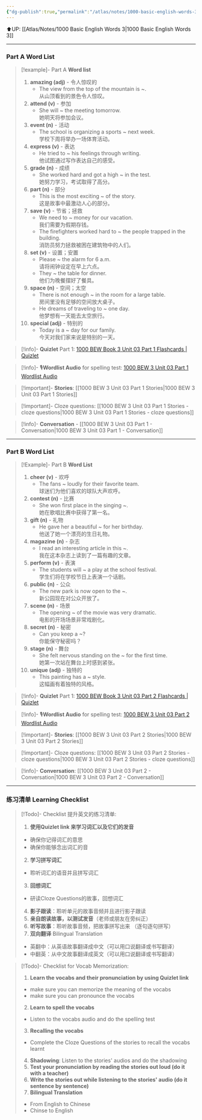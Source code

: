 ```yaml
---
{"dg-publish":true,"permalink":"/atlas/notes/1000-basic-english-words-3-unit-03/"}
---
```


⬆️UP: [[Atlas/Notes/1000 Basic English Words 3\|1000 Basic English Words 3]]

---
### Part A Word List


> [!example]- Part A **Word list**
> 1. **amazing (adj)** - 令人惊叹的
>     - The view from the top of the mountain is ~.  
>         从山顶看到的景色令人惊叹。
> 2. **attend (v)** - 参加
>     - She will ~ the meeting tomorrow.  
>         她明天将参加会议。
> 3. **event (n)** - 活动
>     - The school is organizing a sports ~ next week.  
>         学校下周将举办一场体育活动。
> 4. **express (v)** - 表达
>     - He tried to ~ his feelings through writing.  
>         他试图通过写作表达自己的感受。
> 5. **grade (n)** - 成绩
>     - She worked hard and got a high ~ in the test.  
>         她努力学习，考试取得了高分。
> 6. **part (n)** - 部分
>     - This is the most exciting ~ of the story.  
>         这是故事中最激动人心的部分。
> 7. **save (v)** - 节省；拯救
>     - We need to ~ money for our vacation.  
>         我们需要为假期存钱。
>     - The firefighters worked hard to ~ the people trapped in the building.  
>         消防员努力拯救被困在建筑物中的人们。
> 8. **set (v)** - 设置；安置
>     - Please ~ the alarm for 6 a.m.  
>         请将闹钟设定在早上六点。
>     - They ~ the table for dinner.  
>         他们为晚餐摆好了餐具。
> 9. **space (n)** - 空间；太空
>     - There is not enough ~ in the room for a large table.  
>         房间里没有足够的空间放大桌子。
>     - He dreams of traveling to ~ one day.  
>         他梦想有一天能去太空旅行。
> 10. **special (adj)** - 特别的
>     - Today is a ~ day for our family.  
>         今天对我们家来说是特别的一天。


> [!info]- **Quizlet** Part 1: [1000 BEW Book 3 Unit 03 Part 1 Flashcards | Quizlet](https://quizlet.com/my/980225241/1000-bew-book-2-unit-03-part-1-flash-cards/?i=1vbzw5&x=1jqt)

> [!info]- 🎙️**Wordlist Audio** for spelling test: [1000 BEW 3 Unit 03 Part 1 Wordlist Audio]()

> [!important]- **Stories**: [[1000 BEW 3 Unit 03 Part 1 Stories\|1000 BEW 3 Unit 03 Part 1 Stories]]

> [!important]- Cloze questions: [[1000 BEW 3 Unit 03 Part 1 Stories - cloze questions\|1000 BEW 3 Unit 03 Part 1 Stories - cloze questions]]

> [!info]- **Conversation** - [[1000 BEW 3 Unit 03 Part 1 - Conversation\|1000 BEW 3 Unit 03 Part 1 - Conversation]]

---
### Part B Word List


> [!Example]- Part B **Word List**
> 1. **cheer (v)** - 欢呼
>     - The fans ~ loudly for their favorite team.  
>         球迷们为他们喜欢的球队大声欢呼。
> 2. **contest (n)** - 比赛
>     - She won first place in the singing ~.  
>         她在歌唱比赛中获得了第一名。
> 3. **gift (n)** - 礼物
>     - He gave her a beautiful ~ for her birthday.  
>         他送了她一个漂亮的生日礼物。
> 4. **magazine (n)** - 杂志
>     - I read an interesting article in this ~.  
>         我在这本杂志上读到了一篇有趣的文章。
> 5. **perform (v)** - 表演
>     - The students will ~ a play at the school festival.  
>         学生们将在学校节日上表演一个话剧。
> 6. **public (n)** - 公众
>     - The new park is now open to the ~.  
>         新公园现在对公众开放了。
> 7. **scene (n)** - 场景
>     - The opening ~ of the movie was very dramatic.  
>         电影的开场场景非常戏剧化。
> 8. **secret (n)** - 秘密
>     - Can you keep a ~?  
>         你能保守秘密吗？
> 9. **stage (n)** - 舞台
>     - She felt nervous standing on the ~ for the first time.  
>         她第一次站在舞台上时感到紧张。
> 10. **unique (adj)** - 独特的
>     - This painting has a ~ style.  
>         这幅画有着独特的风格。


> [!info]- **Quizlet** Part 1: [1000 BEW Book 3 Unit 03 Part 2 Flashcards | Quizlet](https://quizlet.com/my/980230627/1000-bew-book-2-unit-03-part-2-flash-cards/?i=1vbzw5&x=1jqt)

> [!info]- 🎙️**Wordlist Audio** for spelling test: [1000 BEW 3 Unit 03 Part 2 Wordlist Audio](https://drive.google.com/file/d/1p-wb14kqAJSn9RKhFUwVppt_8YkEbQIt/view?usp=drive_link)

> [!important]- **Stories**: [[1000 BEW 3 Unit 03 Part 2 Stories\|1000 BEW 3 Unit 03 Part 2 Stories]]

> [!important]- Cloze questions: [[1000 BEW 3 Unit 03 Part 2 Stories - cloze questions\|1000 BEW 3 Unit 03 Part 2 Stories - cloze questions]]

> [!info]- **Conversation**: [[1000 BEW 3 Unit 03 Part 2 - Conversation\|1000 BEW 3 Unit 03 Part 2 - Conversation]]

---
### 练习清单 Learning Checklist

> [!Todo]- Checklist 提升英文的练习清单:
> 1. **使用Quizlet link 来学习词汇以及它们的发音** 
>	- 确保你记得词汇的意思 
>	- 确保你能够念出词汇的音 
> 2. **学习拼写词汇** 
>	- 聆听词汇的语音并且拼写词汇 
> 3. **回想词汇**
>	- 研读Cloze Questions的故事，回想词汇 
> 4. **影子跟读**：聆听单元的故事音频并且进行影子跟读 
> 5. **亲自朗读故事，以测试发音**（老师或朋友在旁纠正）
> 6. **听写故事**：聆听故事音频，把故事拼写出来 （逐句逐句拼写）
> 7. **双向翻译** Bilingual Translation 
>	- 英翻中：从英语故事翻译成中文（可以用口说翻译或书写翻译）
>	- 中翻英：从中文故事翻译成英文（可以用口说翻译或书写翻译）

> [!Todo]- Checklist for Vocab Memorization:
> 
> 1. **Learn the vocabs and their pronunciation by using Quizlet link**
>	- make sure you can memorize the meaning of the vocabs
>	- make sure you can pronounce the vocabs
> 2. **Learn to spell the vocabs**
>	- Listen to the vocabs audio and do the spelling test
> 3. **Recalling the vocabs**
>	- Complete the Cloze Questions of the stories to recall the vocabs learnt
> 4. **Shadowing**: Listen to the stories' audios and do the shadowing
> 5. **Test your pronunciation by reading the stories out loud (do it with a teacher)**
> 6. **Write the stories out while listening to the stories' audio (do it sentence by sentence)**
> 7. **Bilingual Translation** 
> 	- From English to Chinese
> 	- Chinse to English


